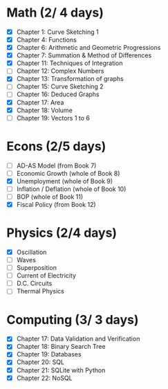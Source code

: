 # Math (2/ 4 days)
- [x] Chapter 1: Curve Sketching 1
- [x] Chapter 4: Functions
- [x] Chapter 6: Arithmetic and Geometric Progressions
- [x] Chapter 7: Summation & Method of Differences
- [x] Chapter 11: Techniques of Integration
- [ ] Chapter 12: Complex Numbers
- [x] Chapter 13: Transformation of graphs
- [ ] Chapter 15: Curve Sketching 2
- [ ] Chapter 16: Deduced Graphs
- [x] Chapter 17: Area
- [x] Chapter 18: Volume
- [ ] Chapter 19: Vectors 1 to 6
# Econs (2/5 days)
- [ ] AD-AS Model (from Book 7)
- [ ] Economic Growth (whole of Book 8)
- [x] Unemployment (whole of Book 9)
- [ ] Inflation / Deflation (whole of Book 10)
- [ ] BOP (whole of Book 11)
- [x] Fiscal Policy (from Book 12)
# Physics (2/4 days)
- [x] Oscillation
- [ ] Waves
- [ ] Superposition
- [ ] Current of Electricity
- [ ] D.C. Circuits
- [ ] Thermal Physics
# Computing (3/ 3 days)
- [x] Chapter 17: Data Validation and Verification  
- [x] Chapter 18: Binary Search Tree  
- [x] Chapter 19: Databases  
- [x] Chapter 20: SQL  
- [x] Chapter 21: SQLite with Python  
- [x] Chapter 22: NoSQL